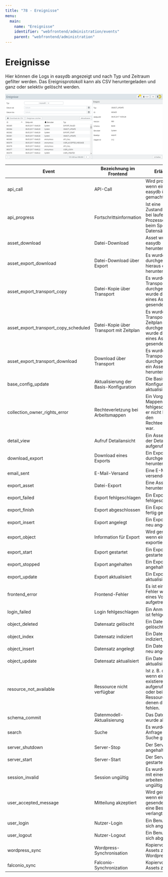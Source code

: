 ```yaml
---
title: "78 - Ereignisse"
menu:
  main:
    name: "Ereignisse"
    identifier: "webfrontend/administration/events"
    parent: "webfrontend/administration"
---
```

# Ereignisse

Hier können die Logs in easydb angezeigt und nach Typ und Zeitraum gefilter werden. Das Ereignisprotokoll kann als CSV heruntergeladen und ganz oder selektiv gelöscht werden.

![*Protokollierte Ereignisse*](events.png)

| Event | Bezeichnung im Frontend | Erläuterung |
|---|---|---|
|api_call |API-Call | Wird protokolliert, wenn ein Aufruf in easydb über API gemacht wird. |
|api_progress |Fortschrittsinformation | Ist eine Zustandsinformation bei laufenden Prozessen, z. B. beim Speichern von Datensätzen. |
|asset_download |Datei-Download | Asset wurde aus easydb heruntergeladen. |
|asset_export_download |Datei-Download über Export | Es wurde ein Export durchgeführt und hieraus ein Asset herunterladen. |
|asset_export_transport_copy |Datei-Kopie über Transport | Es wurde ein Transport durchgeführt. Dabei wurde die Kopie eines Assets gesendet. |
|asset_export_transport_copy_scheduled |Datei-Kopie über Transport mit Zeitplan | Es wurde ein Transport mit Zeitplan durchgeführt. Dabei wurde die Kopie eines Assets gesendet. |
|asset_export_transport_download |Download über Transport | Es wurde ein Transport durchgeführt und ein Asset heruntergeladen. |
|base_config_update |Aktualisierung der Basis-Konfiguration | Die Basis-Konfiguration wurde aktualisiert. |
|collection_owner_rights_error |Rechteverletzung bei Arbeitsmappen | Ein Vorgang für Mappen ist fehlgeschlagen, da er nicht konform mit den Rechteeinstellungen war. |
|detail_view |Aufruf Detailansicht | Ein Asset wurde in der Detailansicht aufgerufen |
|download_export |Download eines Exports | Ein Export wurde durchgeführt und heruntergeladen. |
|email_sent |E-Mail-Versand | Eine E-Mail wurde versendet. |
|export_asset |Datei-Export | Eine Asset wurde heruntergeladen. |
|export_failed |Export fehlgeschlagen | Ein Export ist fehlgeschlagen. |
|export_finish |Export abgeschlossen | Ein Export wurde fertig gestellt. |
|export_insert |Export angelegt | Ein Export wurde neu angelegt. |
|export_object |Information für Export | Wird generiert, wenn ein Datensatz exportiert wird. |
|export_start |Export gestartet | Ein Export wurde gestartet. |
|export_stopped |Export angehalten | Ein Export wurde angehalten. |
|export_update |Export aktualisiert | Ein Export wurde aktualisiert. |
|frontend_error |Frontend-Fehler | Es ist ein Frontend-Fehler während eines Vorgang aufgetreten. |
|login_failed |Login fehlgeschlagen | Ein Anmeldeversuch ist fehlgeschlagen. |
|object_deleted |Datensatz gelöscht | Ein Datensatz wurde gelöscht. |
|object_index |Datensatz indiziert | Ein Datensatz wurde indiziert, |
|object_insert |Datensatz angelegt | Ein Datensatz wurde neu angelegt. |
|object_update |Datensatz aktualisiert | Ein Datensatz wurde aktualisiert. |
|resource_not_available |Ressource nicht verfügbar | Ist z. B. der Fall, wenn eine nicht existierende URL aufgerufen wird oder bei Ressourcen, zu denen die Rechte fehlen. |
|schema_commit |Datenmodell-Aktualisierung | Das Datenmodell wurde aktualisiert. |
|search |Suche | Es wurde eine Anfrage über die Suche gesendet. |
|server_shutdown |Server-Stop | Der Server wurde angehalten. |
|server_start |Server-Start | Der Server wurde gestartet. |
|session_invalid |Session ungültig | Es wurde versucht, mit einer Session zu arbeiten, die bereits ungültig war. |
|user_accepted_message | Mitteilung akzeptiert | Wird generiert, wenn eine Nachricht gesendet wurde, die eine Bestätigung verlangt. |
|user_login |Nutzer-Login | Ein Benutzer hat sich angemeldet. |
|user_logout |Nutzer-Logout | Ein Benutzer hat sich abgemeldet |
|wordpress_sync |Wordpress-Synchronisation | Kopiervorgang von Assets zu Wordpress.|
| falconio_sync | Falconio-Synchronization | Kopiervorgang von Assets zu Falcon.io |
